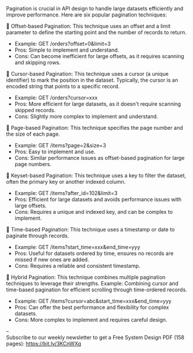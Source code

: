 Pagination is crucial in API design to handle large datasets efficiently and improve performance. Here are six popular pagination techniques: 
 
🔹 Offset-based Pagination: 
This technique uses an offset and a limit parameter to define the starting point and the number of records to return. 
- Example: GET /orders?offset=0&limit=3 
- Pros: Simple to implement and understand. 
- Cons: Can become inefficient for large offsets, as it requires scanning and skipping rows. 
 
🔹 Cursor-based Pagination: 
This technique uses a cursor (a unique identifier) to mark the position in the dataset. Typically, the cursor is an encoded string that points to a specific record. 
- Example: GET /orders?cursor=xxx 
- Pros: More efficient for large datasets, as it doesn't require scanning skipped records. 
- Cons: Slightly more complex to implement and understand. 
 
🔹 Page-based Pagination: 
This technique specifies the page number and the size of each page. 
- Example: GET /items?page=2&size=3 
- Pros: Easy to implement and use. 
- Cons: Similar performance issues as offset-based pagination for large page numbers. 
 
🔹 Keyset-based Pagination: 
This technique uses a key to filter the dataset, often the primary key or another indexed column. 
- Example: GET /items?after_id=102&limit=3 
- Pros: Efficient for large datasets and avoids performance issues with large offsets. 
- Cons: Requires a unique and indexed key, and can be complex to implement. 
 
🔹 Time-based Pagination: 
This technique uses a timestamp or date to paginate through records. 
- Example: GET /items?start_time=xxx&end_time=yyy 
- Pros: Useful for datasets ordered by time, ensures no records are missed if new ones are added. 
- Cons: Requires a reliable and consistent timestamp. 
 
🔹 Hybrid Pagination: 
This technique combines multiple pagination techniques to leverage their strengths. 
Example: Combining cursor and time-based pagination for efficient scrolling through time-ordered records. 
- Example: GET /items?cursor=abc&start_time=xxx&end_time=yyy 
- Pros: Can offer the best performance and flexibility for complex datasets. 
- Cons: More complex to implement and requires careful design. 
 
–  
Subscribe to our weekly newsletter to get a Free System Design PDF (158 pages): https://bit.ly/3KCnWXq  
